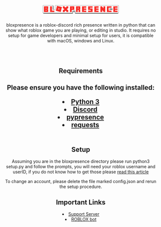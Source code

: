 <!-- <div style="text-align: center;"> -->
<h1 align="center">
    <img src="https://github.com/wotanut/bloxpresence/blob/main/screenshots/uploads/bloxpresence-2.png" width="250"></img>
    <br>
</h1>

<div style="text-align: center;">
    <p>
    bloxpresence is a roblox-discord rich presence written in python that can show what roblox game you are playing, or editing in studio. It requires no setup for game developers and minimal setup for users, it is compatible with macOS, windows and Linux.
    </p>
    <br>
    <br>
</div>
<div style="text-align: center;">
    <h2>Requirements<h2>
    <p>Please ensure you have the following installed:<p>
    <li> <a href="https://www.python.org/">Python 3</a>
    <li> <a href="https://discord.com/">Discord</a>
    <li> <a href="https://pypi.org/project/pypresence/">pypresence</a>
    <li> <a href="https://pypi.org/project/requests/">requests</a>
    <br>
    <br>
</div>
<div style="text-align: center;">
    <h2>Setup</h2>
    <p>Assuming you are in the bloxpresence directory please run python3 setup.py and follow the prompts, you will need your roblox username and userID, if you do not know how to get those please <a href="../main/screenshots/required_information.md">read this article</a></p>
    <p> To change an account, please delete the file marked config.json and rerun the setup procedure.
</div>
<div style="text-align: center;">
    <h2> Important Links </h2>
    <li> <a href="https://discord.gg/3QGttsWugd">Support Server</a>
    <li> <a href="https://www.roblox.com/users/2853604488/profile">ROBLOX bot</a>
</div>
